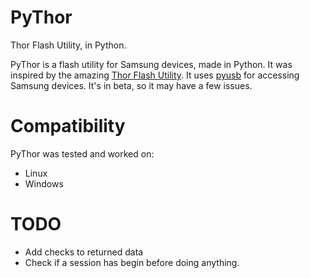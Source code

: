 # PyThor
Thor Flash Utility, in Python.

PyThor is a flash utility for Samsung devices, made in Python. It was inspired by the amazing [Thor Flash Utility](https://github.com/Samsung-Loki/Thor).
It uses [pyusb](https://github.com/pyusb/pyusb/) for accessing Samsung devices. It's in beta, so it may have a few issues.
# Compatibility
PyThor was tested and worked on:
- Linux
- Windows
# TODO
- Add checks to returned data
- Check if a session has begin before doing anything.
